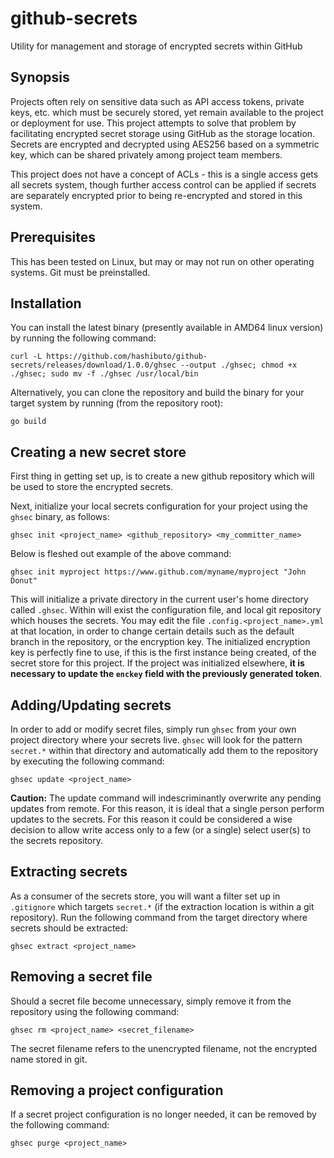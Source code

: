 # github-secrets
Utility for management and storage of encrypted secrets within GitHub

## Synopsis
Projects often rely on sensitive data such as API access tokens, private keys, etc. which must be securely stored, yet remain available to the project or deployment for use.  This project attempts to solve that problem by facilitating encrypted secret storage using GitHub as the storage location.  Secrets are encrypted and decrypted using AES256 based on a symmetric key, which can be shared privately among project team members.

This project does not have a concept of ACLs - this is a single access gets all secrets system, though further access control can be applied if secrets are separately encrypted prior to being re-encrypted and stored in this system.

## Prerequisites
This has been tested on Linux, but may or may not run on other operating systems.  Git must be preinstalled.

## Installation
You can install the latest binary (presently available in AMD64 linux version) by running the following command:
```
curl -L https://github.com/hashibuto/github-secrets/releases/download/1.0.0/ghsec --output ./ghsec; chmod +x ./ghsec; sudo mv -f ./ghsec /usr/local/bin
```

Alternatively, you can clone the repository and build the binary for your target system by running (from the repository root):
```
go build
```

## Creating a new secret store
First thing in getting set up, is to create a new github repository which will be used to store the encrypted secrets.

Next, initialize your local secrets configuration for your project using the `ghsec` binary, as follows:

```
ghsec init <project_name> <github_repository> <my_committer_name>
```

Below is fleshed out example of the above command:

```
ghsec init myproject https://www.github.com/myname/myproject "John Donut"
```

This will initialize a private directory in the current user's home directory called `.ghsec`.  Within will exist the configuration file, and local git repository which houses the secrets.  You may edit the file `.config.<project_name>.yml` at that location, in order to change certain details such as the default branch in the repository, or the encryption key.  The initialized encryption key is perfectly fine to use, if this is the first instance being created, of the secret store for this project.  If the project was initialized elsewhere, <b>it is necessary to update the `enckey` field with the previously generated token</b>.

## Adding/Updating secrets
In order to add or modify secret files, simply run `ghsec` from your own project directory where your secrets live.  `ghsec` will look for the pattern `secret.*` within that directory and automatically add them to the repository by executing the following command:

```
ghsec update <project_name>
```

<b>Caution:</b> The update command will indescriminantly overwrite any pending updates from remote.  For this reason, it is ideal that a single person perform updates to the secrets.  For this reason it could be considered a wise decision to allow write access only to a few (or a single) select user(s) to the secrets repository.

## Extracting secrets
As a consumer of the secrets store, you will want a filter set up in `.gitignore` which targets `secret.*` (if the extraction location is within a git repository).  Run the following command from the target directory where secrets should be extracted:

```
ghsec extract <project_name>
```

## Removing a secret file
Should a secret file become unnecessary, simply remove it from the repository using the following command:
```
ghsec rm <project_name> <secret_filename>
```

The secret filename refers to the unencrypted filename, not the encrypted name stored in git.

## Removing a project configuration
If a secret project configuration is no longer needed, it can be removed by the following command:
```
ghsec purge <project_name>
```
